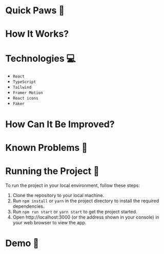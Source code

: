 # Quick Paws 🐾

# How It Works?


# Technologies 💻
- `React`
- `TypeScript`
- `Tailwind`
- `Framer Motion`
- `React icons`
- `Faker`

# How Can It Be Improved?


# Known Problems 🐛


# Running the Project 🚦
To run the project in your local environment, follow these steps:

1. Clone the repository to your local machine.
2. Run <code>npm install</code> or <code>yarn</code> in the project directory to install the required dependencies.
3. Run <code>npm run start</code> or <code>yarn start</code> to get the project started.
4. Open http://localhost:3000 (or the address shown in your console) in your web browser to view the app.

# Demo 📸
